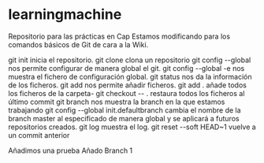 # learningmachine
Repositorio para las prácticas en Cap
Estamos modificando para los comandos básicos de Git de cara a la Wiki.

git init inicia el repositorio.
git clone <url> clona un repositorio
git config --global nos permite configurar de manera global el git.
git config --global -e nos muestra el fichero de configuración global.
git status nos da la información de los ficheros.
git add <fichero> nos permite añadir ficheros.
git add . añade todos los ficheros de la carpeta-
git checkout -- . restaura todos los ficheros al último commit
git branch nos muestra la branch en la que estamos trabajando
git config --global init.defaultbranch <nombre de la branch> cambia el nombre de la branch master al especificado de manera global y se aplicará a futuros repositorios creados.
git log muestra el log.
git reset --soft HEAD~1 vuelve a un commit anterior

Añadimos una prueba
Añado Branch 1